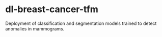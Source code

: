 # dl-breast-cancer-tfm
Deployment of classification and segmentation models trained to detect anomalies in mammograms.
